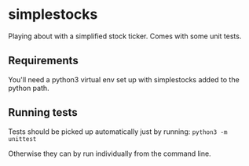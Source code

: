 # simplestocks

Playing about with a simplified stock ticker. Comes with some unit tests. 

## Requirements
You'll need a python3 virtual env set up with simplestocks added to the python path.

## Running tests
Tests should be picked up automatically just by running: `python3 -m unittest` 

Otherwise they can by run individually from the command line. 